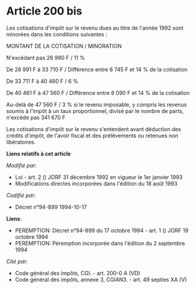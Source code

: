 # Article 200 bis

Les cotisations d'impôt sur le revenu dues au titre de l'année 1992 sont minorées dans les conditions suivantes :

MONTANT DE LA COTISATION / MINORATION

N'excédant pas 26 990 F / 11 %

De 26 991 F à 33 710 F / Différence entre 6 745 F et 14 % de la cotisation

De 33 711 F à 40 460 F / 6 %

De 40 461 F à 47 560 F / Différence entre 8 090 F et 14 % de la cotisation

Au-delà de 47 560 F / 3 % si le revenu imposable, y compris les revenus soumis à l'impôt à un taux proportionnel, divisé par
le nombre de parts, n'excède pas 341 670 F

Les cotisations d'impôt sur le revenu s'entendent avant déduction des crédits d'impôt, de l'avoir fiscal et des prélèvements
ou retenues non libératoires.

**Liens relatifs à cet article**

_Modifié par_:

  - Loi - art. 2 () JORF 31 décembre 1992 en vigueur le 1er janvier 1993
  - Modifications directes incorporées dans l'édition du 18 août 1993

_Codifié par_:

  - Décret n°94-899 1994-10-17

**Liens**:

  - PEREMPTION: Décret n°94-899 du 17 octobre 1994 - art. 1 () JORF 19 octobre 1994
  - PEREMPTION: Péremption incorporée dans l'édition du 2 septembre 1994

_Cité par_:

  - Code général des impôts, CGI. - art. 200-0 A (VD)
  - Code général des impôts, annexe 3, CGIAN3. - art. 49 septies XA (V)
